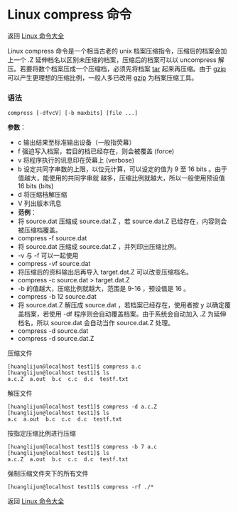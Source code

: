 # Linux compress 命令

返回 [Linux 命令大全](https://ahuang007.github.com/Linux-Command)

Linux compress 命令是一个相当古老的 unix 档案压缩指令，压缩后的档案会加上一个 .Z 延伸档名以区别未压缩的档案，压缩后的档案可以以 uncompress 解压。若要将数个档案压成一个压缩档，必须先将档案 [tar](https://github.com/ahuang007/Linux-Command/blob/master/tar.md) 起来再压缩。由于 [gzip]() 可以产生更理想的压缩比例，一般人多已改用 [gzip](https://github.com/ahuang007/Linux-Command/blob/master/gzip.md) 为档案压缩工具。

### 语法

```
compress [-dfvcV] [-b maxbits] [file ...]
```

**参数**：

- c 输出结果至标准输出设备（一般指荧幕）
- f 强迫写入档案，若目的档已经存在，则会被覆盖 (force)
- v 将程序执行的讯息印在荧幕上 (verbose)
- b 设定共同字串数的上限，以位元计算，可以设定的值为 9 至 16 bits 。由于值越大，能使用的共同字串就 越多，压缩比例就越大，所以一般使用预设值 16 bits (bits)
- d 将压缩档解压缩
- V 列出版本讯息
- **范例**：
- 将 source.dat 压缩成 source.dat.Z ，若 source.dat.Z 已经存在，内容则会被压缩档覆盖。
- compress -f source.dat
- 将 source.dat 压缩成 source.dat.Z ，并列印出压缩比例。
- -v 与 -f 可以一起使用
- compress -vf source.dat
- 将压缩后的资料输出后再导入 target.dat.Z 可以改变压缩档名。
- compress -c source.dat > target.dat.Z
- -b 的值越大，压缩比例就越大，范围是 9-16 ，预设值是 16 。
- compress -b 12 source.dat
- 将 source.dat.Z 解压成 source.dat ，若档案已经存在，使用者按 y 以确定覆盖档案，若使用 -df 程序则会自动覆盖档案。由于系统会自动加入 .Z 为延伸档名，所以 source.dat 会自动当作 source.dat.Z 处理。
- compress -d source.dat
- compress -d source.dat.Z

压缩文件

```
[huanglijun@localhost test1]$ compress a.c
[huanglijun@localhost test1]$ ls
a.c.Z  a.out  b.c  c.c  d.c  testf.txt

```

解压文件

```
[huanglijun@localhost test1]$ compress -d a.c.Z
[huanglijun@localhost test1]$ ls
a.c  a.out  b.c  c.c  d.c  testf.txt

```

按指定压缩比例进行压缩

```
[huanglijun@localhost test1]$ compress -b 7 a.c 
[huanglijun@localhost test1]$ ls
a.c.Z  a.out  b.c  c.c  d.c  testf.txt

```

强制压缩文件夹下的所有文件

```
[huanglijun@localhost test1]$ compress -rf ./*
```

返回 [Linux 命令大全](https://ahuang007.github.com/Linux-Command)